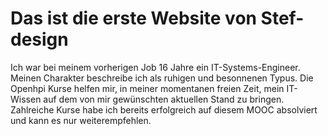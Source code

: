 # Das ist die erste Website von Stef-design

Ich war bei meinem vorherigen Job 16 Jahre ein IT-Systems-Engineer. Meinen Charakter beschreibe ich als ruhigen und besonnenen Typus. Die Openhpi Kurse helfen mir, in meiner momentanen freien Zeit,  mein IT-Wissen auf dem von mir gewünschten aktuellen Stand zu bringen. Zahlreiche Kurse habe ich bereits erfolgreich auf diesem MOOC absolviert und kann es nur weiterempfehlen.
 
